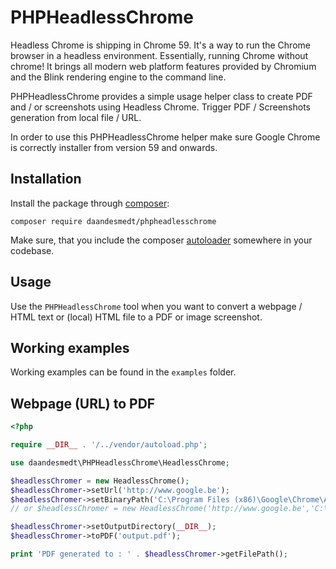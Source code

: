 PHPHeadlessChrome
===============

Headless Chrome is shipping in Chrome 59. It's a way to run the Chrome browser in a headless environment. Essentially, running Chrome without chrome! It brings all modern web platform features provided by Chromium and the Blink rendering engine to the command line.

PHPHeadlessChrome provides a simple usage helper class to create PDF and / or screenshots using Headless Chrome.
Trigger PDF / Screenshots generation from local file / URL.

In order to use this PHPHeadlessChrome helper make sure Google Chrome is correctly installer from version 59 and onwards.


## Installation

Install the package through [composer](http://getcomposer.org):

```
composer require daandesmedt/phpheadlesschrome
```

Make sure, that you include the composer [autoloader](https://getcomposer.org/doc/01-basic-usage.md#autoloading) somewhere in your codebase.


## Usage

Use the `PHPHeadlessChrome` tool when you want to convert a webpage / HTML text or (local) HTML file to a PDF or image screenshot.


## Working examples

Working examples can be found in the `examples` folder.

## Webpage (URL) to PDF

```php
<?php 

require __DIR__ . '/../vendor/autoload.php';

use daandesmedt\PHPHeadlessChrome\HeadlessChrome;

$headlessChromer = new HeadlessChrome();
$headlessChromer->setUrl('http://www.google.be');
$headlessChromer->setBinaryPath('C:\Program Files (x86)\Google\Chrome\Application\chrome');
// or $headlessChromer = new HeadlessChrome('http://www.google.be','C:\Program Files (x86)\Google\Chrome\Application\chrome');

$headlessChromer->setOutputDirectory(__DIR__);
$headlessChromer->toPDF('output.pdf');

print 'PDF generated to : ' . $headlessChromer->getFilePath();
```